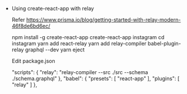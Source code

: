 - Using create-react-app with relay


    Refer https://www.prisma.io/blog/getting-started-with-relay-modern-46f8de6bd6ec/

    npm install -g create-react-app
    create-react-app instagram
    cd instagram
    yarn add react-relay
    yarn add relay-compiler babel-plugin-relay graphql --dev
    yarn eject

    Edit package.json

    "scripts": {
      "relay": "relay-compiler --src ./src --schema ./schema.graphql"
    },
    "babel": {
      "presets": [
        "react-app"
      ],
      "plugins": [
        "relay"
      ]
    },
